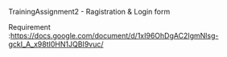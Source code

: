 TrainingAssignment2 - Ragistration & Login form


Requirement :https://docs.google.com/document/d/1xI96OhDgAC2IgmNlsg-gckI_A_x98tI0HN1JQBI9vuc/
